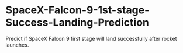# SpaceX-Falcon-9-1st-stage-Success-Landing-Prediction
Predict if SpaceX Falcon 9 first stage will land successfully after rocket launches.
